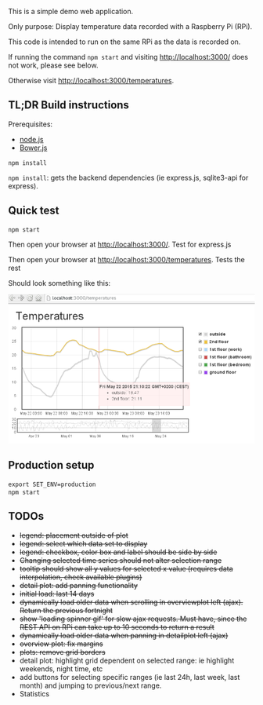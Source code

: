 This is a simple demo web application.

Only purpose: Display temperature data recorded with a Raspberry Pi (RPi).

This code is intended to run on the same RPi as the data is recorded on.

If running the command `npm start` and visiting [http://localhost:3000/](http://localhost:3000/) does not work, please see below.

Otherwise visit [http://localhost:3000/temperatures](http://localhost:3000//temperatures).

## TL;DR Build instructions

Prerequisites: 

- [node.js](https://nodejs.org/)
- [Bower.js](http://bower.io/)

```
npm install
```

`npm install`: gets the backend dependencies (ie express.js, sqlite3-api for express).

## Quick test

```
npm start
```

Then open your browser at [http://localhost:3000/](http://localhost:3000/). Test for express.js

Then open your browser at [http://localhost:3000/temperatures](http://localhost:3000//temperatures). Tests the rest

Should look something like this:

![screenshot](documentation/images/screenshot-01.png)

## Production setup

```
export SET_ENV=production
npm start
```

## TODOs

- ~~legend: placement outside of plot~~
- ~~legend: select which data set to display~~
- ~~legend: checkbox, color box and label should be side by side~~
- ~~Changing selected time series should not alter selection range~~
- ~~tooltip should show all y values for selected x value (requires data interpolation, check available plugins)~~
- ~~detail plot: add panning functionality~~
- ~~initial load: last 14 days~~
- ~~dynamically load older data when scrolling in overviewplot left (ajax). Return the previous fortnight~~
- ~~show 'loading spinner gif' for slow ajax requests. Must have, since the REST API on RPi can take up to 10 seconds to return a result~~
- ~~dynamically load older data when panning in detailplot left (ajax)~~
- ~~overview plot: fix margins~~
- ~~plots: remove grid borders~~
- detail plot: highlight grid dependent on selected range: ie highlight weekends, night time, etc
- add buttons for selecting specific ranges (ie last 24h, last week, last month) and jumping to previous/next range.
- Statistics
